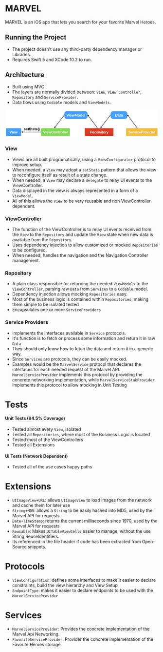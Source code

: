 # MARVEL

MARVEL is an iOS app that lets you search for your favorite Marvel Heroes.

## Running the Project

- The project doesn't use any third-party dependency manager or Libraries.
- Requires Swift 5 and XCode 10.2 to run.

## Architecture

- Built using MVC
- The layers are normally divided between: `View`, `View Controller`, `Repository` and `ServiceProvider`.
- Data flows using `Codable` models and `ViewModels`.

![architecture](https://github.com/lscardinali/Marvel/blob/master/Docs/architecture.jpeg?raw=true)

### View

- Views are all built programatically, using a `ViewConfigurator` protocol to improve setup.
- When needed, a `View` may adopt a `setState` pattern that allows the view to reconfigure itself as result of a state change.
- When needed, a `View` may declare a `delegate` to relay UI events to the ViewController.
- Data displayed in the view is always represented in a form of a `ViewModel`.
- All of this allows the `View` to be very reusable and non ViewController dependent.

### ViewController

- The function of the ViewController is to relay UI events received from the `View` to the `Repository` and update the `View` state when new data is available from the `Repository`.
- Uses dependency injection to allow customized or mocked `Repositories` to be configured.
- When needed, handles the navigation and the Navigation Controller management.

### Repository

- A plain class responsible for returning the needed `ViewModels` to the `ViewController`, parsing raw `Data` from `Services` to a `Codable` model.
- Dependency injection allows mocking `Repositories` easy.
- Most of the business logic is contained within `Repositories`, making them simple to be isolated tested
- Encapsulates one or more `ServiceProviders`

### Service Providers

- Implements the interfaces available in `Service` protocols.
- It's function is to fetch or process some information and return it in raw `Data`
- They should only know how to fetch the data and return it in a generic way.
- Since `Services` are protocols, they can be easily mocked.
- Examples would be the `MarvelService` protocol that declares the interfaces for each needed request of the Marvel API. `MarvelServiceProvider` implements this protocol by providing the concrete networking implementation, while `MarvelServiceStubProvider` implements this protocol to allow mocking in Unit Testing

# Tests

#### Unit Tests (94.5% Coverage)

- Tested almost every `View`, isolated
- Tested all `Repositories`, where most of the Business Logic is located
- Tested most of the ViewControllers
- Tested all Extensions

#### UI Tests (Network Dependent)

- Tested all of the use cases happy paths

# Extensions

- `UIImageView+URL`: allows `UIImageView` to load images from the network and cache them for later use
- `String+MD5`: allows a `String` to be easily hashed into MD5, used by the Marvel API for requests
- `Date+TimeStamp`: returns the current milliseconds since 1970, used by the Marvel API for requests
- `Reusable`: Makes `UITableViewCells` easier to manage, without the use String ReuseIdentifiers.
- Its referenced in the file header if code has been extracted from Open-Source snippets.

# Protocols

- `ViewConfiguration`: defines some interfaces to make it easier to declare constraints, build the view hierarchy and View Setup
- `EndpointType`: makes it easier to declare endpoints to be used with the `MarvelServiceProvider`

# Services

- `MarvelServiceProvider`: Provides the concrete implementation of the Marvel Api Networking.
- `FavoriteServiceProvider`: Provider the concrete implementation of the Favorite Heroes storage.
